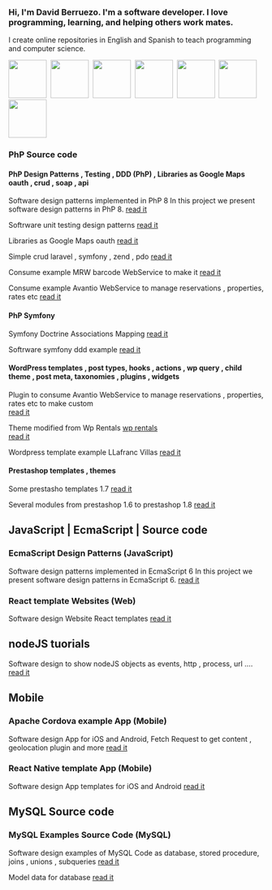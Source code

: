 ### Hi, I'm David Berruezo. I'm a software developer. I love programming, learning, and helping others work mates.

I create online repositories in English and Spanish to teach programming and computer science.


<img src="https://www.davidberruezo.com/icons-github/html5.png" width="auto" height="75" />&nbsp;&nbsp;<img src="https://www.davidberruezo.com/icons-github/css3.png" width="auto" height="75" />&nbsp;&nbsp;<img src="https://www.davidberruezo.com/icons-github/javascript.png" width="auto" height="75" />&nbsp;&nbsp;<img src="https://www.davidberruezo.com/icons-github/react.png" width="auto" height="75" />&nbsp;&nbsp;<img src="https://www.davidberruezo.com/icons-github/node.png" width="auto" height="75" />&nbsp;&nbsp;<img src="https://www.davidberruezo.com/icons-github/php8.png" width="auto" height="75" /> <img src="https://www.davidberruezo.com/icons-github/mysql.png" width="auto" height="75" />

### PhP Source code
#### PhP Design Patterns , Testing , DDD (PhP) , Libraries as Google Maps oauth , crud , soap , api

Software design patterns implemented in PhP 8 In this project we present software design patterns in PhP 8.
<a href="https://github.com/david-berruezo/php-design-patterns" target="_blank">read it</a>

Softrware unit testing design patterns
<a href="https://github.com/david-berruezo/php-design-patterns-tests" target="_blank">read it</a>

Libraries as Google Maps oauth
<a href="https://github.com/david-berruezo/php-google-api" target="_blank">read it</a>

Simple crud laravel , symfony , zend , pdo
<a href="https://github.com/david-berruezo/php-crud-systems" target="_blank">read it</a>

Consume example MRW barcode WebService to make it
<a href="https://github.com/david-berruezo/php-soap-api" target="_blank">read it</a>

Consume example Avantio WebService to manage reservations , properties, rates etc
<a href="https://github.com/david-berruezo/avantio_cron_cli" target="_blank">read it</a>

#### PhP Symfony

Symfony Doctrine Associations Mapping
<a href="https://github.com/david-berruezo/doctrine-orm-associations-mapping" target="_blank">read it</a>

Softrware symfony ddd example
<a href="https://github.com/david-berruezo/php-symfony-ddd" target="_blank">read it</a>

#### WordPress templates , post types, hooks , actions , wp query , child theme , post meta, taxonomies , plugins , widgets

Plugin to consume Avantio WebService to manage reservations , properties, rates etc to make custom  
<a href="https://github.com/david-berruezo/wprentals-ws-avantio" target="_blank">read it</a>

Theme modified from Wp Rentals <a href="https://wprentals.org/">wp rentals</a>  
<a href="https://github.com/david-berruezo/wp-rentals-theme-modified" target="_blank">read it</a>

Wordpress template example LLafranc Villas <a href="https://www.llvillas.com/">
<a href="https://github.com/david-berruezo/llafranc-villas" target="_blank">read it</a>

#### Prestashop templates , themes 

Some prestasho templates 1.7 
<a href="https://github.com/david-berruezo/prestashop-themes">read it</a>

Several modules from prestashop 1.6 to prestashop 1.8
<a href="https://github.com/david-berruezo/prestashop-modules">read it</a>


## JavaScript | EcmaScript | Source code

### EcmaScript Design Patterns (JavaScript) 

Software design patterns implemented in EcmaScript 6 In this project we present software design patterns in EcmaScript 6.
<a href="https://github.com/david-berruezo/es6-design-patterns" target="_blank">read it</a>

### React template Websites (Web)

Software design Website React templates
<a href="https://github.com/david-berruezo/templates-react" target="_blank">read it</a>


## nodeJS tuorials

Software design to show nodeJS objects as events, http , process, url ....
<a href="https://github.com/david-berruezo/nodejs-tutorials" target="_blank">read it</a>

## Mobile

### Apache Cordova example App (Mobile)

Software design App for iOS and Android, Fetch Request to get content , geolocation plugin and more
<a href="https://github.com/david-berruezo/portvil-app" target="_blank">read it</a>

### React Native template App (Mobile)

Software design App templates  for iOS and Android
<a href="https://github.com/david-berruezo/templates-react-native" target="_blank">read it</a>


## MySQL Source code

### MySQL Examples Source Code (MySQL)

Software design examples of MySQL Code as database, stored procedure, joins , unions , subqueries
<a href="https://github.com/david-berruezo/mysql-projects" target="_blank">read it</a>

Model data for database
<a href="https://github.com/david-berruezo/mysql-code-data-models" target="_blank">read it</a>




<!--
**david-berruezo/david-berruezo** is a ✨ _special_ ✨ repository because its `README.md` (this file) appears on your GitHub profile.

Here are some ideas to get you started:

- 🔭 I’m currently working on ...
- 🌱 I’m currently learning ...
- 👯 I’m looking to collaborate on ...
- 🤔 I’m looking for help with ...
- 💬 Ask me about ...
- 📫 How to reach me: ...
- 😄 Pronouns: ...
- ⚡ Fun fact: ...
-->
